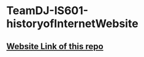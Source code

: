 # TeamDJ-IS601-historyofInternetWebsite

## [Website Link of this repo](https://jz48.github.io/TeamDJ-IS601-historyofInternetWebsite/)